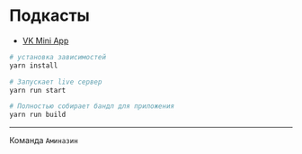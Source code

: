 # Подкасты

- [VK Mini App](https://vk.com/app7599677)

```sh
# установка зависимостей
yarn install

# Запускает live сервер
yarn run start

# Полностью собирает бандл для приложения
yarn run build
```

---

Команда `Аминазин`
